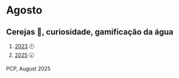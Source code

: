 # Agosto 
## Cerejas &#127826;, curiosidade, gamificação da água

1. [2023]("./2023/index.htm") 🕖
2. [2025]("./2025/index.htm") 🕢


PCP, August 2025
